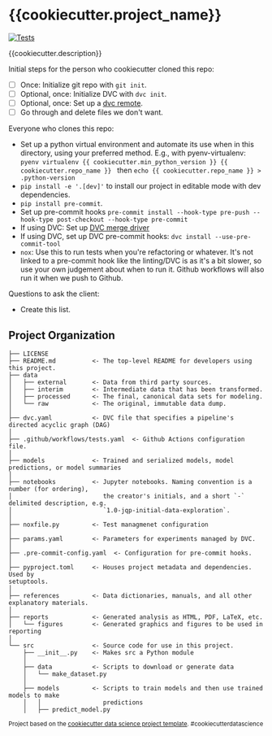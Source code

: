{{cookiecutter.project_name}}
==============================

[![Tests](https://github.com/{{cookiecutter.github_org_or_user}}/{{cookiecutter.repo_name}}/workflows/Tests/badge.svg)](https://github.com/{{cookiecutter.github_org_or_user}}/{{cookiecutter.repo_name}}/actions?workflow=Tests)

{{cookiecutter.description}}

Initial steps for the person who cookiecutter cloned this repo:
- [ ] Once: Initialize git repo with `git init`.
- [ ] Optional, once: Initialize DVC with `dvc init`.
- [ ] Optional, once: Set up a [dvc remote](https://dvc.org/doc/command-reference/remote).
- [ ] Go through and delete files we don't want.

Everyone who clones this repo:
- Set up a python virtual environment and automate its use when in this directory, using your preferred method. E.g., with pyenv-virtualenv: ``pyenv virtualenv {{ cookiecutter.min_python_version }} {{ cookiecutter.repo_name }} `` then `echo {{ cookiecutter.repo_name }} > .python-version`
- `pip install -e '.[dev]'` to install our project in editable mode with dev
  dependencies.
- `pip install pre-commit`.
- Set up pre-commit hooks `pre-commit install --hook-type pre-push --hook-type post-checkout --hook-type pre-commit`
- If using DVC: Set up [DVC merge driver](https://dvc.org/doc/user-guide/how-to/resolve-merge-conflicts#directories)
- If using DVC, set up DVC pre-commit hooks: `dvc install --use-pre-commit-tool`
- `nox`: Use this to run tests when you're refactoring or whatever. It's
  not linked to a pre-commit hook like the linting/DVC is as it's a bit slower,
  so use your own judgement about when to run it. Github workflows will also
  run it when we push to Github.

Questions to ask the client:
- Create this list.

Project Organization
------------

```
├── LICENSE
├── README.md          <- The top-level README for developers using this project.
├── data
│   ├── external       <- Data from third party sources.
│   ├── interim        <- Intermediate data that has been transformed.
│   ├── processed      <- The final, canonical data sets for modeling.
│   └── raw            <- The original, immutable data dump.
│
├── dvc.yaml           <- DVC file that specifies a pipeline's directed acyclic graph (DAG)
│
├── .github/workflows/tests.yaml  <- Github Actions configuration file.
│
├── models             <- Trained and serialized models, model predictions, or model summaries
│
├── notebooks          <- Jupyter notebooks. Naming convention is a number (for ordering),
│                         the creator's initials, and a short `-` delimited description, e.g.
│                         `1.0-jqp-initial-data-exploration`.
│
├── noxfile.py         <- Test managmenet configuration
│
├── params.yaml        <- Parameters for experiments managed by DVC.
│
├── .pre-commit-config.yaml  <- Configuration for pre-commit hooks.
│
├── pyproject.toml     <- Houses project metadata and dependencies. Used by
setuptools.
│
├── references         <- Data dictionaries, manuals, and all other explanatory materials.
│
├── reports            <- Generated analysis as HTML, PDF, LaTeX, etc.
│   └── figures        <- Generated graphics and figures to be used in reporting
│
└── src                <- Source code for use in this project.
    ├── __init__.py    <- Makes src a Python module
    │
    ├── data           <- Scripts to download or generate data
    │   └── make_dataset.py
    │
    ├── models         <- Scripts to train models and then use trained models to make
    │   │                 predictions
    │   ├── predict_model.py
```

<p><small>Project based on the <a target="_blank" href="https://drivendata.github.io/cookiecutter-data-science/">cookiecutter data science project template</a>. #cookiecutterdatascience</small></p>
